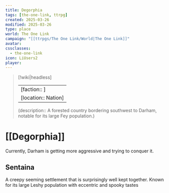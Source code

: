 ```yaml
---
title: Degorphia
tags: [the-one-link, ttrpg]
created: 2025-03-26
modified: 2025-03-26
type: place
world: The One Link
campaign: "[[ttrpgs/The One Link/World|The One Link]]"
avatar: 
cssclasses:
  - the-one-link
icon: LiUsers2
player: 
---
```


> [!wiki|headless]
> 
> |               |
> | ------------- |
> | [faction:: ] |
> | [location:: Nation] |
>
> (description:: A forested country bordering southwest to Darham, notable for its large Fey population.)

# [[Degorphia]]

Currently, Darham is getting more aggressive and trying to conquer it.

## Sentaina

A creepy seeming settlement that is surprisingly well kept together. Known for its large Leshy population with eccentric and spooky tastes
